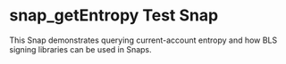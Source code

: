 # snap_getEntropy Test Snap

This Snap demonstrates querying current-account entropy and how BLS signing libraries can be used in Snaps.
